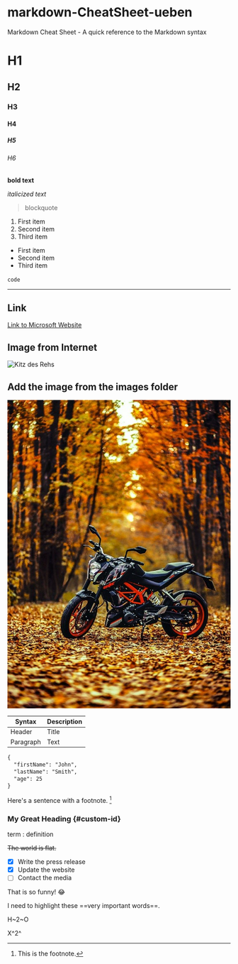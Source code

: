 # markdown-CheatSheet-ueben

Markdown Cheat Sheet - A quick reference to the Markdown syntax

# H1

## H2

### H3

#### H4

##### H5

###### H6

**bold text**

_italicized text_

> blockquote

1. First item
2. Second item
3. Third item

- First item
- Second item
- Third item

`code`

---

## Link

[Link to Microsoft Website](https://www.microsoft.com)

## Image from Internet

![Kitz des Rehs ](https://upload.wikimedia.org/wikipedia/commons/2/22/Kid-jbk.jpg)

## Add the image from the images folder

![Logo](/Images/Background%20image.jpg)

| Syntax    | Description |
| --------- | ----------- |
| Header    | Title       |
| Paragraph | Text        |

```
{
  "firstName": "John",
  "lastName": "Smith",
  "age": 25
}
```

Here's a sentence with a footnote. [^1]

[^1]: This is the footnote.

### My Great Heading {#custom-id}

term
: definition

~~The world is flat.~~

- [x] Write the press release
- [x] Update the website
- [ ] Contact the media

That is so funny! :joy:

I need to highlight these ==very important words==.

H~2~O

X^2^
